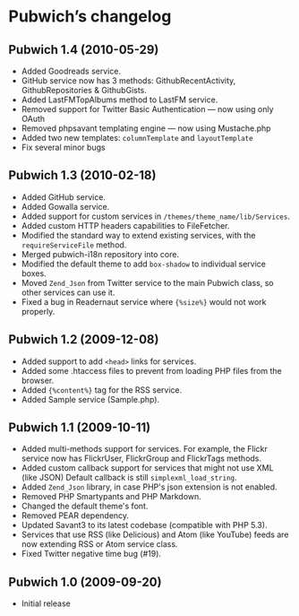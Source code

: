 Pubwich’s changelog
===================

Pubwich 1.4 (2010-05-29)
-------------------------------------------------
* Added Goodreads service.
* GitHub service now has 3 methods: GithubRecentActivity, GithubRepositories & GithubGists.
* Added LastFMTopAlbums method to LastFM service.
* Removed support for Twitter Basic Authentication — now using only OAuth
* Removed phpsavant templating engine — now using Mustache.php
* Added two new templates: `columnTemplate` and `layoutTemplate`
* Fix several minor bugs

Pubwich 1.3 (2010-02-18)
-------------------------------------------------
* Added GitHub service.
* Added Gowalla service.
* Added support for custom services in `/themes/theme_name/lib/Services`.
* Added custom HTTP headers capabilities to FileFetcher.
* Modified the standard way to extend existing services, with the `requireServiceFile` method.
* Merged pubwich-i18n repository into core.
* Modified the default theme to add `box-shadow` to individual service boxes.
* Moved `Zend_Json` from Twitter service to the main Pubwich class, so other services can use it.
* Fixed a bug in Readernaut service where `{%size%}` would not work properly.

Pubwich 1.2 (2009-12-08)
---------------------------------------------------------------------
* Added support to add `<head>` links for services.
* Added some .htaccess files to prevent from loading PHP files from the browser.
* Added `{%content%}` tag for the RSS service.
* Added Sample service (Sample.php).

Pubwich 1.1 (2009-10-11)
---------------------------------------------------------------------
* Added multi-methods support for services. For example, the Flickr service now has FlickrUser, FlickrGroup and FlickrTags methods.
* Added custom callback support for services that might not use XML (like JSON) Default callback is still `simplexml_load_string`.
* Added `Zend_Json` library, in case PHP's json extension is not enabled.
* Removed PHP Smartypants and PHP Markdown.
* Changed the default theme's font.
* Removed PEAR dependency.
* Updated Savant3 to its latest codebase (compatible with PHP 5.3).
* Services that use RSS (like Delicious) and Atom (like YouTube) feeds are now extending RSS or Atom service class.
* Fixed Twitter negative time bug (#19).

Pubwich 1.0 (2009-09-20)
---------------------------------------------------------------------
* Initial release
